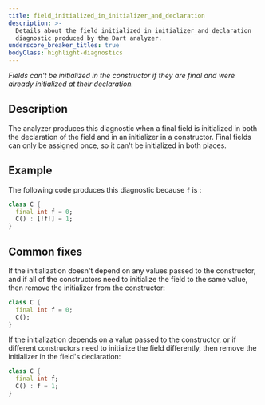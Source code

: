 ```yaml
---
title: field_initialized_in_initializer_and_declaration
description: >-
  Details about the field_initialized_in_initializer_and_declaration
  diagnostic produced by the Dart analyzer.
underscore_breaker_titles: true
bodyClass: highlight-diagnostics
---
```


_Fields can't be initialized in the constructor if they are final and were
already initialized at their declaration._

## Description

The analyzer produces this diagnostic when a final field is initialized in
both the declaration of the field and in an initializer in a constructor.
Final fields can only be assigned once, so it can't be initialized in both
places.

## Example

The following code produces this diagnostic because `f` is :

```dart
class C {
  final int f = 0;
  C() : [!f!] = 1;
}
```

## Common fixes

If the initialization doesn't depend on any values passed to the
constructor, and if all of the constructors need to initialize the field to
the same value, then remove the initializer from the constructor:

```dart
class C {
  final int f = 0;
  C();
}
```

If the initialization depends on a value passed to the constructor, or if
different constructors need to initialize the field differently, then
remove the initializer in the field's declaration:

```dart
class C {
  final int f;
  C() : f = 1;
}
```
